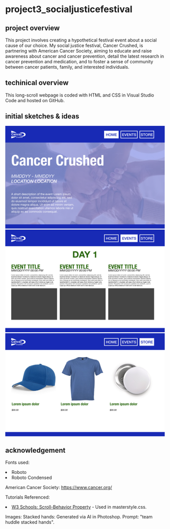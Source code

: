 # project3_socialjusticefestival

## project overview
This project involves creating a hypothetical festival event about a social cause of our choice. My social justice festival, Cancer Crushed, is partnering with American Cancer Society, aiming to educate and raise awareness about cancer and cancer prevention, detail the latest research in cancer prevention and medication, and to foster a sense of community between cancer patients, family, and interested individuals.

## techinical overview
This long-scroll webpage is coded with HTML and CSS in Visual Studio Code and hosted on GitHub. 

## initial sketches & ideas
<img src="img/wireframe-home.png">
<img src="img/wireframe-schedule.png">
<img src="img/store.png">

<!-- insert branding guide -->

## acknowledgement
Fonts used: 
<!-- <li>Helvetica Neue: regular, bold, condensed bold, italic </li> -->
<li>Roboto</li>
<li>Roboto Condensed</li>

American Cancer Society: https://www.cancer.org/ 

Tutorials Referenced:
<li><a href="https://www.w3schools.com/cssref/pr_scroll-behavior.php">W3 Schools: Scroll-Behavior Property</a> - Used in masterstyle.css.</li>

Images:
Stacked hands: 
Generated via AI in Photoshop. Prompt: "team huddle stacked hands". 